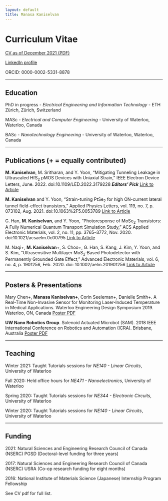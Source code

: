 ```yaml
---
layout: default
title: Manasa Kaniselvan
---
```


# Curriculum Vitae

[CV as of December 2021 (PDF)](/media/cv.pdf)

[LinkedIn profile](https://www.linkedin.com/in/manasa-kaniselvan)

ORCID: 0000-0002-5331-8878

<!-- blank line -->
----
<!-- blank line -->

## Education

PhD in progress - _Electrical Engineering and Information Technology_ - ETH Zürich, Zürich, Switzerland

MASc - _Electrical and Computer Engineering_ - University of Waterloo, Waterloo, Canada

BASc - _Nanotechnology Engineering_ - University of Waterloo, Waterloo, Canada

<!-- blank line -->
----
<!-- blank line -->

## Publications (+ = equally contributed)

**M. Kaniselvan**, M. Sritharan, and Y. Yoon, “Mitigating Tunneling Leakage in Ultrascaled HfS<sub>2</sub> pMOS Devices with Uniaxial Strain,” IEEE Electron Device Letters, June. 2022. doi:10.1109/LED.2022.3179228 _**Editors' Pick**_ [Link to Article](https://ieeexplore.ieee.org/document/9785648) 

**M. Kaniselvan** and Y. Yoon, “Strain-tuning PtSe<sub>2</sub> for high ON-current lateral tunnel field-effect transistors,” Applied Physics
Letters, vol. 119, no. 7, p. 073102, Aug. 2021. doi:10.1063%2F5.0053789 [Link to Article](https://aip.scitation.org/doi/abs/10.1063/5.0053789)

G. Han, **M. Kaniselvan**, and Y. Yoon, “Photoresponse of MoSe<sub>2</sub> Transistors: A Fully Numerical Quantum Transport Simulation Study,” ACS Applied Electronic Materials, vol. 2, no. 11, pp. 3765–3772, Nov. 2020. doi:10.1021/acsaelm.0c00795 [Link to Article](https://pubs.acs.org/doi/10.1021/acsaelm.0c00795)

M. Naqi+, **M. Kaniselvan**+, S. Choo+, G. Han, S. Kang, J. Kim, Y. Yoon, and S. Kim, “Ultrasensitive Multilayer MoS<sub>2</sub>‐Based Photodetector with Permanently Grounded Gate Effect,” Advanced Electronic Materials, vol. 6, no. 4, p. 1901256, Feb. 2020.
doi: 10.1002/aelm.201901256 [Link to Article](https://onlinelibrary.wiley.com/doi/10.1002/aelm.201901256)

<!-- blank line -->
----
<!-- blank line -->

## Posters & Presentations

Mary Chen+, **Manasa Kaniselvan+**, Corin Seeleman+, Danielle Smith+. A Real-Time Non-Invasive Sensor for Monitoring Laser-Induced Temperature in Medical Applications. Waterloo Engineering Design Symposium 2019. Waterloo, ON, Canada [Poster PDF](/media/FYDP2019.pdf)

**UW Nano Robotics Group**. Solenoid Actuated Microbot (SAM). 2018 IEEE International Conference on Robotics and Automation (ICRA). Brisbane, Australia [Poster PDF](/media/ICRA2018.pdf)

<!-- blank line -->
----
<!-- blank line -->

## Teaching

Winter 2021: Taught Tutorials sessions for *NE140 - Linear Circuits*, University of Waterloo

Fall 2020: Held office hours for *NE471 - Nanoelectronics*, University of Waterloo

Spring 2020: Taught Tutorials sessions for *NE344 - Electronic Circuits*, University of Waterloo

Winter 2020: Taught Tutorials sessions for *NE140 - Linear Circuits*, University of Waterloo

<!-- blank line -->
----
<!-- blank line -->

## Funding

2021: Natural Sciences and Engineering Research Council of Canada (NSERC) PGSD (Doctoral-level funding for three years)

2017: Natural Sciences and Engineering Research Council of Canada (NSERC) USRA (Co-op research funding for eight months)

2016: National Institute of Materials Science (Japanese) Internship Program Fellowship

See CV pdf for full list.
